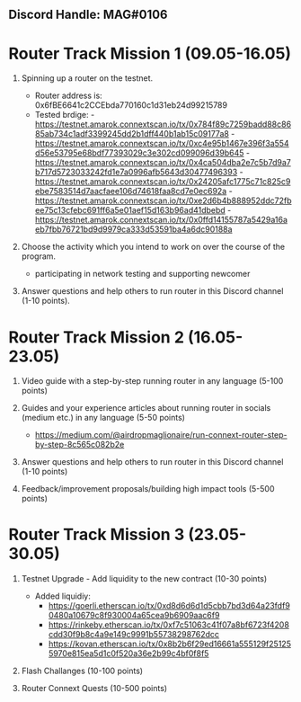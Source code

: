 ## Discord Handle: MAG#0106

# Router Track Mission 1 (09.05-16.05)

1. Spinning up a router on the testnet.

   - Router address is: 0x6fBE6641c2CCEbda770160c1d31eb24d99215789
   - Tested brdige: - https://testnet.amarok.connextscan.io/tx/0x784f89c7259badd88c8685ab734c1adf3399245dd2b1dff440b1ab15c09177a8 - https://testnet.amarok.connextscan.io/tx/0xc4e95b1467e396f3a554d56e53795e68bdf77393029c3e302cd099096d39b645 - https://testnet.amarok.connextscan.io/tx/0x4ca504dba2e7c5b7d9a7b717d5723033242fd1e7a0996afb5643d30477496393 - https://testnet.amarok.connextscan.io/tx/0x24205afc1775c71c825c9ebe7583514d7aacfaee106d74618faa8cd7e0ec692a - https://testnet.amarok.connextscan.io/tx/0xe2d6b4b888952ddc72fbee75c13cfebc691ff6a5e01aef15d163b96ad41dbebd - https://testnet.amarok.connextscan.io/tx/0x0ffd14155787a5429a16aeb7fbb76721bd9d9979ca333d53591ba4a6dc90188a

2. Choose the activity which you intend to work on over the course of the program.

   - participating in network testing and supporting newcomer

3. Answer questions and help others to run router in this Discord channel (1-10 points).

# Router Track Mission 2 (16.05-23.05)

1. Video guide with a step-by-step running router in any language (5-100 points)

2. Guides and your experience articles about running router in socials (medium etc.) in any language (5-50 points)

   - https://medium.com/@airdropmaglionaire/run-connext-router-step-by-step-8c565c082b2e

3. Answer questions and help others to run router in this Discord channel (1-10 points)

4. Feedback/improvement proposals/building high impact tools (5-500 points)

# Router Track Mission 3 (23.05-30.05)

1. Testnet Upgrade - Add liquidity to the new contract (10-30 points)
   - Added liquidiy:
     - https://goerli.etherscan.io/tx/0xd8d6d6d1d5cbb7bd3d64a23fdf90480a10679c8f930004a65cea9b6909aac6f9
     - https://rinkeby.etherscan.io/tx/0xf7c51063c41f07a8bf6723f4208cdd30f9b8c4a9e149c9991b55738298762dcc
     - https://kovan.etherscan.io/tx/0x8b2b6f29ed16661a555129f251255970e815ea5d1c0f520a36e2b99c4bf0f8f5
2. Flash Challanges (10-100 points)

3. Router Connext Quests (10-500 points)
